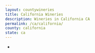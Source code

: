```yaml
---
layout: countywineries
title: California Wineries
description: Wineries in California CA
permalink: /ca/california/
county: california
state: ca
---
```

-
